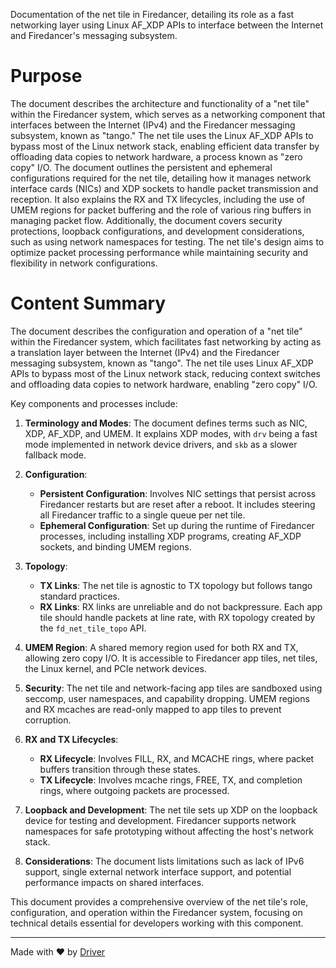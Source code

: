 <!--------------------------------------------------------------------------------->
<!-- IMPORTANT: This file is auto-generated by Driver (https://driver.ai). -------->
<!-- Manual edits may be overwritten on future commits. --------------------------->
<!--------------------------------------------------------------------------------->

Documentation of the net tile in Firedancer, detailing its role as a fast networking layer using Linux AF_XDP APIs to interface between the Internet and Firedancer's messaging subsystem.

# Purpose
The document describes the architecture and functionality of a "net tile" within the Firedancer system, which serves as a networking component that interfaces between the Internet (IPv4) and the Firedancer messaging subsystem, known as "tango." The net tile uses the Linux AF_XDP APIs to bypass most of the Linux network stack, enabling efficient data transfer by offloading data copies to network hardware, a process known as "zero copy" I/O. The document outlines the persistent and ephemeral configurations required for the net tile, detailing how it manages network interface cards (NICs) and XDP sockets to handle packet transmission and reception. It also explains the RX and TX lifecycles, including the use of UMEM regions for packet buffering and the role of various ring buffers in managing packet flow. Additionally, the document covers security protections, loopback configurations, and development considerations, such as using network namespaces for testing. The net tile's design aims to optimize packet processing performance while maintaining security and flexibility in network configurations.
# Content Summary
The document describes the configuration and operation of a "net tile" within the Firedancer system, which facilitates fast networking by acting as a translation layer between the Internet (IPv4) and the Firedancer messaging subsystem, known as "tango". The net tile uses Linux AF_XDP APIs to bypass most of the Linux network stack, reducing context switches and offloading data copies to network hardware, enabling "zero copy" I/O.

Key components and processes include:

1. **Terminology and Modes**: The document defines terms such as NIC, XDP, AF_XDP, and UMEM. It explains XDP modes, with `drv` being a fast mode implemented in network device drivers, and `skb` as a slower fallback mode.

2. **Configuration**: 
   - **Persistent Configuration**: Involves NIC settings that persist across Firedancer restarts but are reset after a reboot. It includes steering all Firedancer traffic to a single queue per net tile.
   - **Ephemeral Configuration**: Set up during the runtime of Firedancer processes, including installing XDP programs, creating AF_XDP sockets, and binding UMEM regions.

3. **Topology**:
   - **TX Links**: The net tile is agnostic to TX topology but follows tango standard practices.
   - **RX Links**: RX links are unreliable and do not backpressure. Each app tile should handle packets at line rate, with RX topology created by the `fd_net_tile_topo` API.

4. **UMEM Region**: A shared memory region used for both RX and TX, allowing zero copy I/O. It is accessible to Firedancer app tiles, net tiles, the Linux kernel, and PCIe network devices.

5. **Security**: The net tile and network-facing app tiles are sandboxed using seccomp, user namespaces, and capability dropping. UMEM regions and RX mcaches are read-only mapped to app tiles to prevent corruption.

6. **RX and TX Lifecycles**: 
   - **RX Lifecycle**: Involves FILL, RX, and MCACHE rings, where packet buffers transition through these states.
   - **TX Lifecycle**: Involves mcache rings, FREE, TX, and completion rings, where outgoing packets are processed.

7. **Loopback and Development**: The net tile sets up XDP on the loopback device for testing and development. Firedancer supports network namespaces for safe prototyping without affecting the host's network stack.

8. **Considerations**: The document lists limitations such as lack of IPv6 support, single external network interface support, and potential performance impacts on shared interfaces.

This document provides a comprehensive overview of the net tile's role, configuration, and operation within the Firedancer system, focusing on technical details essential for developers working with this component.

---
Made with ❤️ by [Driver](https://www.driver.ai/)